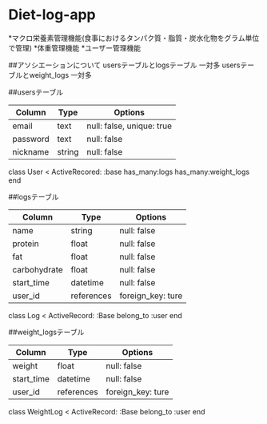 # Diet-log-app

*マクロ栄養素管理機能(食事におけるタンパク質・脂質・炭水化物をグラム単位で管理)
*体重管理機能
*ユーザー管理機能


##アソシエーションについて
usersテーブルとlogsテーブル  一対多
usersテーブルとweight_logs  一対多


##usersテーブル

|Column|Type|Options|
|------|----|-------|
|email|text|null: false, unique: true|
|password|text|null: false|
|nickname|string|null: false|

class User < ActiveRecored: :base
  has_many:logs
  has_many:weight_logs
end


##logsテーブル

|Column|Type|Options|
|------|----|-------|
|name|string|null: false|
|protein|float|null: false|
|fat|float|null: false|
|carbohydrate|float|null: false|
|start_time|datetime|null: false|
|user_id|references|foreign_key: ture|

class Log < ActiveRecord: :Base
  belong_to :user
end


##weight_logsテーブル

|Column|Type|Options|
|------|----|-------|
|weight|float|null: false|
|start_time|datetime|null: false|
|user_id|references|foreign_key: ture|

class WeightLog < ActiveRecord: :Base
  belong_to :user
end